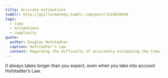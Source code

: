 ```yaml
---
title: Accurate estimations
tumblr: http://guillermonkey.tumblr.com/post/3144818944
tags:
  - time
  - estimations
  - complexity
quote:
  author: Douglas Hofstadter
  caption: Hofstadter’s Law
  context: Regarding the difficulty of accurately estimating the time it will take to complete tasks of substantial complexity
---
```


It always takes longer than you expect, even when you take into account Hofstadter’s Law.

